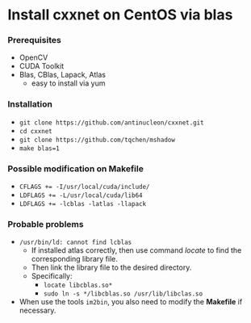 # Install cxxnet on CentOS via blas

### Prerequisites
- OpenCV
- CUDA Toolkit
- Blas, CBlas, Lapack, Atlas
    - easy to install via yum

### Installation
- `git clone https://github.com/antinucleon/cxxnet.git`
- `cd cxxnet`
- `git clone https://github.com/tqchen/mshadow`
- `make blas=1`

### Possible modification on Makefile
- `CFLAGS += -I/usr/local/cuda/include/`
- `LDFLAGS += -L/usr/local/cuda/lib64`
- `LDFLAGS += -lcblas -latlas -llapack`

### Probable problems
- `/usr/bin/ld: cannot find lcblas`
    - If installed atlas correctly, then use command *locate* to find the corresponding library file.
	- Then link the library file to the desired directory.
	- Specifically:
		- `locate libcblas.so*`
		- `sudo ln -s */libcblas.so /usr/lib/libclas.so`
- When use the tools `im2bin`, you also need to modify the **Makefile** if necessary.
